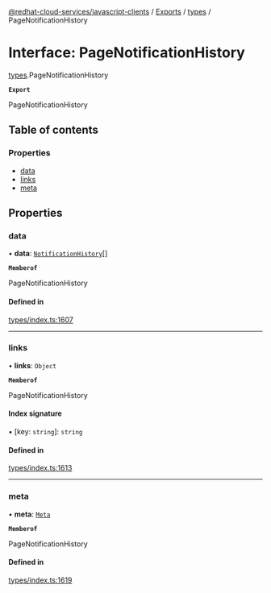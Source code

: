 [@redhat-cloud-services/javascript-clients](../README.md) / [Exports](../modules.md) / [types](../modules/types.md) / PageNotificationHistory

# Interface: PageNotificationHistory

[types](../modules/types.md).PageNotificationHistory

**`Export`**

PageNotificationHistory

## Table of contents

### Properties

- [data](types.PageNotificationHistory.md#data)
- [links](types.PageNotificationHistory.md#links)
- [meta](types.PageNotificationHistory.md#meta)

## Properties

### data

• **data**: [`NotificationHistory`](types.NotificationHistory.md)[]

**`Memberof`**

PageNotificationHistory

#### Defined in

[types/index.ts:1607](https://github.com/RedHatInsights/javascript-clients/blob/main/packages/notifications/types/index.ts#L1607)

___

### links

• **links**: `Object`

**`Memberof`**

PageNotificationHistory

#### Index signature

▪ [key: `string`]: `string`

#### Defined in

[types/index.ts:1613](https://github.com/RedHatInsights/javascript-clients/blob/main/packages/notifications/types/index.ts#L1613)

___

### meta

• **meta**: [`Meta`](types.Meta.md)

**`Memberof`**

PageNotificationHistory

#### Defined in

[types/index.ts:1619](https://github.com/RedHatInsights/javascript-clients/blob/main/packages/notifications/types/index.ts#L1619)
